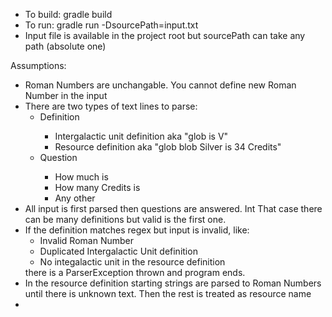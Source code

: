 <ul>
<li>To build: gradle build</li>
<li>To run: gradle run -DsourcePath=input.txt</li>
<li>Input file is available in the project root but sourcePath can take any path (absolute one)</li>
</ul>
Assumptions:
<ul>
<li>Roman Numbers are unchangable. You cannot define new Roman Number in the input</li>
<li>There are two types of text lines to parse:
<ul>
      <li>Definition</li>
      <ul>
            <li>Intergalactic unit definition aka "glob is V"</li>
            <li>Resource definition aka "glob blob Silver is 34 Credits"</li>
      </ul>
      <li>Question</li>
        <ul>
             <li>How much is</li>
             <li>How many Credits is</li>
             <li>Any other</li>
         </ul>
</ul>
</li>
<li>All input is first parsed then questions are answered. Int That case there can be many definitions but valid is the first one.</li>
<li>If the definition matches regex but input is invalid, like:
<ul>
      <li>Invalid Roman Number</li>
      <li>Duplicated Intergalactic Unit definition</li>
      <li>No integalactic unit in the resource definition</li>
</ul>
there is a ParserException thrown and program ends.
</li>
<li>In the resource definition starting strings are parsed to Roman Numbers until there is unknown text. Then the rest is treated as resource name</li>
<li></li>
</ul>